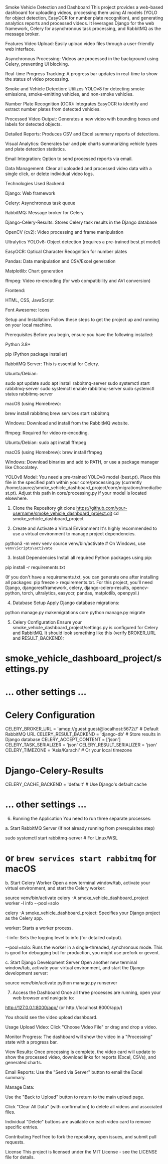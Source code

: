 Smoke Vehicle Detection and Dashboard
This project provides a web-based dashboard for uploading videos, processing them using AI models (YOLO for object detection, EasyOCR for number plate recognition), and generating analytics reports and processed videos. It leverages Django for the web framework, Celery for asynchronous task processing, and RabbitMQ as the message broker.

Features
Video Upload: Easily upload video files through a user-friendly web interface.

Asynchronous Processing: Videos are processed in the background using Celery, preventing UI blocking.

Real-time Progress Tracking: A progress bar updates in real-time to show the status of video processing.

Smoke and Vehicle Detection: Utilizes YOLOv8 for detecting smoke emissions, smoke-emitting vehicles, and non-smoke vehicles.

Number Plate Recognition (OCR): Integrates EasyOCR to identify and extract number plates from detected vehicles.

Processed Video Output: Generates a new video with bounding boxes and labels for detected objects.

Detailed Reports: Produces CSV and Excel summary reports of detections.

Visual Analytics: Generates bar and pie charts summarizing vehicle types and plate detection statistics.

Email Integration: Option to send processed reports via email.

Data Management: Clear all uploaded and processed video data with a single click, or delete individual video logs.

Technologies Used
Backend:

Django: Web framework

Celery: Asynchronous task queue

RabbitMQ: Message broker for Celery

Django-Celery-Results: Stores Celery task results in the Django database

OpenCV (cv2): Video processing and frame manipulation

Ultralytics YOLOv8: Object detection (requires a pre-trained best.pt model)

EasyOCR: Optical Character Recognition for number plates

Pandas: Data manipulation and CSV/Excel generation

Matplotlib: Chart generation

ffmpeg: Video re-encoding (for web compatibility and AVI conversion)

Frontend:

HTML, CSS, JavaScript

Font Awesome: Icons

Setup and Installation
Follow these steps to get the project up and running on your local machine.

Prerequisites
Before you begin, ensure you have the following installed:

Python 3.8+

pip (Python package installer)

RabbitMQ Server: This is essential for Celery.

Ubuntu/Debian:

sudo apt update
sudo apt install rabbitmq-server
sudo systemctl start rabbitmq-server
sudo systemctl enable rabbitmq-server
sudo systemctl status rabbitmq-server

macOS (using Homebrew):

brew install rabbitmq
brew services start rabbitmq

Windows: Download and install from the RabbitMQ website.

ffmpeg: Required for video re-encoding.

Ubuntu/Debian: sudo apt install ffmpeg

macOS (using Homebrew): brew install ffmpeg

Windows: Download binaries and add to PATH, or use a package manager like Chocolatey.

YOLOv8 Model: You need a pre-trained YOLOv8 model (best.pt). Place this file in the specified path within your core/processing.py (currently /home/zaurez/smoke_vehicle_dashboard_project/core/migrations/media/best.pt). Adjust this path in core/processing.py if your model is located elsewhere.

1. Clone the Repository
git clone https://github.com/your-username/smoke_vehicle_dashboard_project.git
cd smoke_vehicle_dashboard_project

2. Create and Activate a Virtual Environment
It's highly recommended to use a virtual environment to manage project dependencies.

python3 -m venv venv
source venv/bin/activate  # On Windows, use `venv\Scripts\activate`

3. Install Dependencies
Install all required Python packages using pip:

pip install -r requirements.txt

(If you don't have a requirements.txt, you can generate one after installing all packages: pip freeze > requirements.txt. For this project, you'll need Django, djangorestframework, celery, django-celery-results, opencv-python, torch, ultralytics, easyocr, pandas, matplotlib, openpyxl.)

4. Database Setup
Apply Django database migrations:

python manage.py makemigrations core
python manage.py migrate

5. Celery Configuration
Ensure your smoke_vehicle_dashboard_project/settings.py is configured for Celery and RabbitMQ. It should look something like this (verify BROKER_URL and RESULT_BACKEND):

# smoke_vehicle_dashboard_project/settings.py

# ... other settings ...

# Celery Configuration
CELERY_BROKER_URL = 'amqp://guest:guest@localhost:5672//' # Default RabbitMQ URL
CELERY_RESULT_BACKEND = 'django-db' # Store results in Django database
CELERY_ACCEPT_CONTENT = ['json']
CELERY_TASK_SERIALIZER = 'json'
CELERY_RESULT_SERIALIZER = 'json'
CELERY_TIMEZONE = 'Asia/Karachi' # Or your local timezone

# Django-Celery-Results
CELERY_CACHE_BACKEND = 'default' # Use Django's default cache

# ... other settings ...

6. Running the Application
You need to run three separate processes:

a. Start RabbitMQ Server
(If not already running from prerequisites step)

sudo systemctl start rabbitmq-server # For Linux/WSL
# or `brew services start rabbitmq` for macOS

b. Start Celery Worker
Open a new terminal window/tab, activate your virtual environment, and start the Celery worker:

source venv/bin/activate
celery -A smoke_vehicle_dashboard_project worker -l info --pool=solo

celery -A smoke_vehicle_dashboard_project: Specifies your Django project as the Celery app.

worker: Starts a worker process.

-l info: Sets the logging level to info (for detailed output).

--pool=solo: Runs the worker in a single-threaded, synchronous mode. This is good for debugging but for production, you might use prefork or gevent.

c. Start Django Development Server
Open another new terminal window/tab, activate your virtual environment, and start the Django development server:

source venv/bin/activate
python manage.py runserver

7. Access the Dashboard
Once all three processes are running, open your web browser and navigate to:

http://127.0.0.1:8000/app/ (or http://localhost:8000/app/)

You should see the video upload dashboard.

Usage
Upload Video: Click "Choose Video File" or drag and drop a video.

Monitor Progress: The dashboard will show the video in a "Processing" state with a progress bar.

View Results: Once processing is complete, the video card will update to show the processed video, download links for reports (Excel, CSVs), and generated charts.

Email Reports: Use the "Send via Server" button to email the Excel summary.

Manage Data:

Use the "Back to Upload" button to return to the main upload page.

Click "Clear All Data" (with confirmation) to delete all videos and associated files.

Individual "Delete" buttons are available on each video card to remove specific entries.

Contributing
Feel free to fork the repository, open issues, and submit pull requests.

License
This project is licensed under the MIT License - see the LICENSE file for details.
